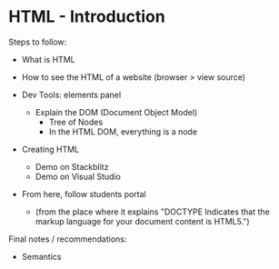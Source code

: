 
# HTML - Introduction

<!-- 
Status: just some notes

Recommendation: veeery brief (mention just the basics)
-->


Steps to follow:

- What is HTML
- How to see the HTML of a website (browser > view source)
- Dev Tools: elements panel
  - Explain the DOM (Document Object Model)
    - Tree of Nodes
    - In the HTML DOM, everything is a node
- Creating HTML
  - Demo on Stackblitz
  - Demo on Visual Studio

- From here, follow students portal 
  - (from the place where it explains "DOCTYPE Indicates that the markup language for your document content is HTML5.")


Final notes / recommendations:
- Semantics

